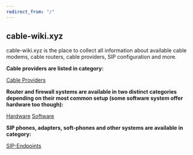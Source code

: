 ```yaml
---
redirect_from: "/"
---
```


## cable-wiki.xyz

cable-wiki.xyz is the place to collect all information about available cable modems, cable routers, cable providers, SIP configuration and more.

**Cable providers are listed in category:**

[Cable Providers](providers.md)

**Router and firewall systems are available in two distinct categories depending on their most common setup (some software system offer hardware too though):**

[Hardware](hardware.md)
[Software](softeare.md)

**SIP phones, adapters, soft-phones and other systems are available in category:**

[SIP-Endpoints](sip-endpoints.md)
